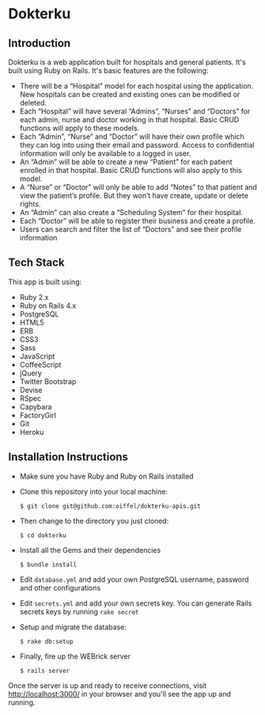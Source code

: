 # Dokterku

## Introduction

Dokterku is a web application built for hospitals and general patients. It's built using Ruby on Rails. It's basic features are the following:

  - There will be a “Hospital” model for each hospital using the application. New hospitals can be created and existing ones can be modified or deleted.
  - Each “Hospital” will have several “Admins”, “Nurses” and “Doctors” for each admin, nurse and doctor working in that hospital. Basic CRUD functions will apply to these models.
  - Each “Admin”, “Nurse” and “Doctor” will have their own profile which they can log into using their email and password. Access to confidential information will only be available to a logged in user.
  - An “Admin” will be able to create a new “Patient” for each patient enrolled in that hospital. Basic CRUD functions will also apply to this model.
  - A “Nurse” or “Doctor” will only be able to add “Notes” to that patient and view the patient’s profile. But they won’t have create, update or delete rights.
  - An “Admin” can also create a “Scheduling System” for their hospital.
  - Each “Doctor” will be able to register their business and create a profile.
  - Users can search and filter the list of “Doctors” and see their profile information

## Tech Stack

This app is built using:

  - Ruby 2.x
  - Ruby on Rails 4.x
  - PostgreSQL
  - HTML5
  - ERB
  - CSS3
  - Sass
  - JavaScript
  - CoffeeScript
  - jQuery
  - Twitter Bootstrap
  - Devise
  - RSpec
  - Capybara
  - FactoryGirl
  - Git
  - Heroku

## Installation Instructions

  - Make sure you have Ruby and Ruby on Rails installed
  - Clone this repository into your local machine:

    ```
    $ git clone git@github.com:oiffel/dokterku-apis.git
    ```

  - Then change to the directory you just cloned:

    ```
    $ cd dokterku
    ```

  - Install all the Gems and their dependencies

    ```
    $ bundle install
    ```

  - Edit `database.yml` and add your own PostgreSQL username, password and other configurations
  - Edit `secrets.yml` and add your own secrets key. You can generate Rails secrets keys by running `rake secret`
  - Setup and migrate the database:

    ```
    $ rake db:setup
    ```

  - Finally, fire up the WEBrick server

    ```
    $ rails server
    ```

Once the server is up and ready to receive connections, visit [http://localhost:3000/](http://localhost:3000) in your browser and you'll see the app up and running.
